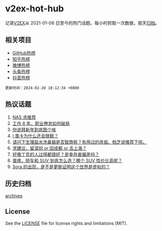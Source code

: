 # v2ex-hot-hub

 记录[V2EX](https://www.v2ex.com/)从 2021-01-06 日至今的热门话题。每小时抓取一次数据，按天[归档](archives)。
 
 ## 相关项目

- [GitHub热榜](https://github.com/lonnyzhang423/github-hot-hub)
- [知乎热榜](https://github.com/lonnyzhang423/zhihu-hot-hub)
- [微博热榜](https://github.com/lonnyzhang423/weibo-hot-hub)
- [头条热榜](https://github.com/lonnyzhang423/toutiao-hot-hub)
- [抖音热榜](https://github.com/lonnyzhang423/douyin-hot-hub)


 `更新时间：2024-02-20 10:12:34 +0800`

## 热议话题

1. [NAS 求推荐](https://www.v2ex.com/t/1016490)
1. [工作 8 年，职业倦怠如何破局](https://www.v2ex.com/t/1016579)
1. [你说拜新年到底图个啥](https://www.v2ex.com/t/1016467)
1. [I 类卡为什么还会限额？](https://www.v2ex.com/t/1016682)
1. [请问下生理盐水洗鼻器是否智商税？有用过的彦祖、柏芝说推荐下呗。](https://www.v2ex.com/t/1016560)
1. [求建议，留深圳 or 回成都 or 去上海？](https://www.v2ex.com/t/1016551)
1. [好像丁克的人过得都很好？是幸存者偏差吗？](https://www.v2ex.com/t/1016649)
1. [蛋疼，轿车和 SUV 到底怎么选？哪个 SUV 性价比高呢？](https://www.v2ex.com/t/1016592)
1. [Sora 的出现，是不是更能证明这个世界是虚拟的？](https://www.v2ex.com/t/1016430)

## 历史归档

[archives](archives)

## License

See the [LICENSE](LICENSE) file for license rights and limitations (MIT).
